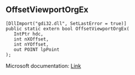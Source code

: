 ## OffsetViewportOrgEx

```
[DllImport("gdi32.dll", SetLastError = true)]
public static extern bool OffsetViewportOrgEx(
   IntPtr hdc,
   int nXOffset,
   int nYOffset,
   out POINT lpPoint
);
```

Microsoft documentation: [Link](https://docs.microsoft.com/en-us/windows/win32/api/wingdi/nf-wingdi-offsetviewportorgex)
